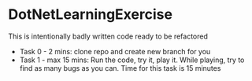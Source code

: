 # DotNetLearningExercise
This is intentionally badly written code ready to be refactored

* Task 0 - 2 mins: clone repo and create new branch for you
* Task 1 - max 15 mins: Run the code, try it, play it. While playing, try to find as many bugs as you can. Time for this task is 15 minutes

